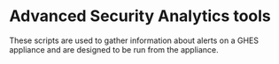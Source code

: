 # Advanced Security Analytics tools

These scripts are used to gather information about alerts on a GHES appliance and are designed to be run from the appliance.
